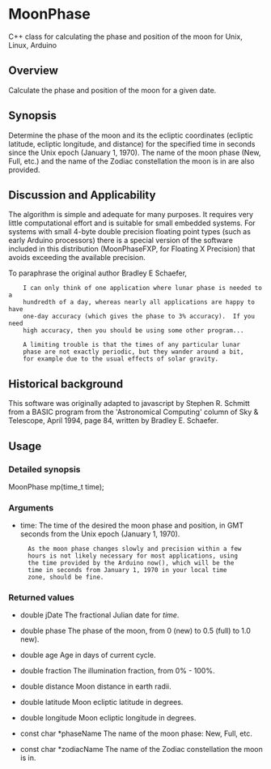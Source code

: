 # MoonPhase
C++ class for calculating the phase and position of the moon for Unix, Linux, Arduino

## Overview
Calculate the phase and position of the moon for a given date.

## Synopsis
Determine the phase of the moon and its the ecliptic coordinates (ecliptic
latitude, ecliptic longitude, and distance) for the specified time in seconds
since the Unix epoch (January 1, 1970).  The name of the moon phase (New, Full, etc.)
and the name of the Zodiac constellation the moon is in are also provided.

## Discussion and Applicability
The algorithm is simple and adequate for many purposes.  It requires very
little computational effort and is suitable for small embedded systems.  For
systems with small 4-byte double precision floating point types (such as early
Arduino processors) there is a special version of the software included in
this distribution (MoonPhaseFXP, for Floating X Precision) that avoids exceeding the
available precision.

To paraphrase the original author Bradley E Schaefer,

		I can only think of one application where lunar phase is needed to a
		hundredth of a day, whereas nearly all applications are happy to have
		one-day accuracy (which gives the phase to 3% accuracy).  If you need
		high accuracy, then you should be using some other program...  
		
		A limiting trouble is that the times of any particular lunar
		phase are not exactly periodic, but they wander around a bit,
		for example due to the usual effects of solar gravity.

## Historical background

This software was originally adapted to javascript by Stephen R. Schmitt
from a BASIC program from the 'Astronomical Computing' column of Sky & Telescope,
April 1994, page 84, written by Bradley E. Schaefer.

## Usage

### Detailed synopsis
MoonPhase mp(time_t time);

### Arguments
* time:		The time of the desired the moon phase and position, in GMT seconds from
		the Unix epoch (January 1, 1970).  

		As the moon phase changes slowly and precision within a few
		hours is not likely necessary for most applications, using
		the time provided by the Arduino now(), which will be the
		time in seconds from January 1, 1970 in your local time
		zone, should be fine.  

### Returned values
* double jDate		The fractional Julian date for *time*.

* double phase	      	The phase of the moon, from 0 (new) to 0.5 (full) to 1.0 new).

* double age		Age in days of current cycle.

* double fraction	The illumination fraction, from 0% - 100%.

* double distance	Moon distance in earth radii.

* double latitude	Moon ecliptic latitude in degrees.

* double longitude	Moon ecliptic longitude in degrees.

* const char *phaseName The name of the moon phase: New, Full, etc.

* const char *zodiacName The name of the Zodiac constellation the moon is in.
